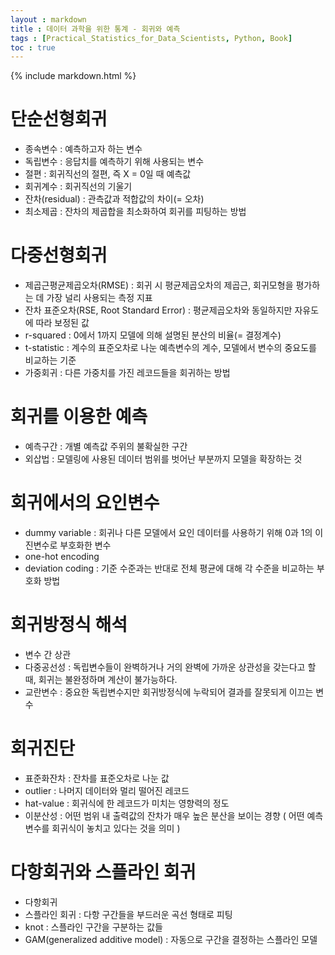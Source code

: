 ```yaml
---
layout : markdown
title : 데이터 과학을 위한 통계 - 회귀와 예측
tags : [Practical_Statistics_for_Data_Scientists, Python, Book]
toc : true
---
```

{% include markdown.html %}

# 단순선형회귀

- 종속변수 : 예측하고자 하는 변수
- 독립변수 : 응답치를 예측하기 위해 사용되는 변수
- 절편 : 회귀직선의 절편, 즉 X = 0일 때 예측값
- 회귀계수 : 회귀직선의 기울기
- 잔차(residual) : 관측값과 적합값의 차이(= 오차)
- 최소제곱 : 잔차의 제곱합을 최소화하여 회귀를 피팅하는 방법

# 다중선형회귀

- 제곱근평균제곱오차(RMSE) : 회귀 시 평균제곱오차의 제곱근, 회귀모형을 평가하는 데 가장 널리 사용되는 측정 지표
- 잔차 표준오차(RSE, Root Standard Error) : 평균제곱오차와 동일하지만 자유도에 따라 보정된 값
- r-squared : 0에서 1까지 모델에 의해 설명된 분산의 비율(= 결정계수)
- t-statistic : 계수의 표준오차로 나눈 예측변수의 계수, 모델에서 변수의 중요도를 비교하는 기준
- 가중회귀 : 다른 가중치를 가진 레코드들을 회귀하는 방법

# 회귀를 이용한 예측

- 예측구간 : 개별 예측값 주위의 불확실한 구간
- 외삽법 : 모델링에 사용된 데이터 범위를 벗어난 부분까지 모델을 확장하는 것

# 회귀에서의 요인변수

- dummy variable : 회귀나 다른 모델에서 요인 데이터를 사용하기 위해 0과 1의 이진변수로 부호화한 변수
- one-hot encoding
- deviation coding : 기준 수준과는 반대로 전체 평균에 대해 각 수준을 비교하는 부호화 방법

# 회귀방정식 해석

- 변수 간 상관
- 다중공선성 : 독립변수들이 완벽하거나 거의 완벽에 가까운 상관성을 갖는다고 할 때, 회귀는 불완정하며 계산이 불가능하다.
- 교란변수 : 중요한 독립변수지만 회귀방정식에 누락되어 결과를 잘못되게 이끄는 변수

# 회귀진단

- 표준화잔차 : 잔차를 표준오차로 나눈 값
- outlier : 나머지 데이터와 멀리 떨어진 레코드
- hat-value : 회귀식에 한 레코드가 미치는 영향력의 정도
- 이분산성 : 어떤 범위 내 출력값의 잔차가 매우 높은 분산을 보이는 경향 ( 어떤 예측변수를 회귀식이 놓치고 있다는 것을 의미 )

# 다항회귀와 스플라인 회귀

- 다항회귀
- 스플라인 회귀 : 다항 구간들을 부드러운 곡선 형태로 피팅
- knot : 스플라인 구간을 구분하는 값들
- GAM(generalized additive model) : 자동으로 구간을 결정하는 스플라인 모델
